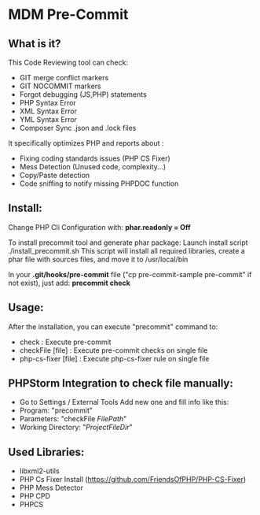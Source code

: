 
MDM Pre-Commit
=====================

What is it?
-----------

This Code Reviewing tool can check:

* GIT merge conflict markers
* GIT NOCOMMIT markers
* Forgot debugging (JS,PHP) statements
* PHP Syntax Error
* XML Syntax Error
* YML Syntax Error
* Composer Sync .json and .lock files

It specifically optimizes PHP and reports about :

* Fixing coding standards issues (PHP CS Fixer)
* Mess Detection (Unused code, complexity...)
* Copy/Paste detection
* Code sniffing to notify missing PHPDOC function

Install:
--------
Change PHP Cli Configuration with:
**phar.readonly = Off**

To install precommit tool and generate phar package:
Launch install script ./install_precommit.sh
This script will install all required libraries, create a phar file with sources files, and move it to /usr/local/bin

In your **.git/hooks/pre-commit** file ("cp pre-commit-sample pre-commit" if not exist), just add: **precommit check**

Usage:
-----
After the installation, you can execute "precommit" command to:
* check : Execute pre-commit
* checkFile [file] : Execute pre-commit checks on single file
* php-cs-fixer [file] : Execute php-cs-fixer rule on single file

PHPStorm Integration to check file manually:
-----
* Go to Settings / External Tools
Add new one and fill info like this:
* Program: "precommit"
* Parameters: "checkFile $FilePath$"
* Working Directory: "$ProjectFileDir$"


Used Libraries:
---------------------
 * libxml2-utils
 * PHP Cs Fixer Install (https://github.com/FriendsOfPHP/PHP-CS-Fixer)
 * PHP Mess Detector
 * PHP CPD
 * PHPCS
